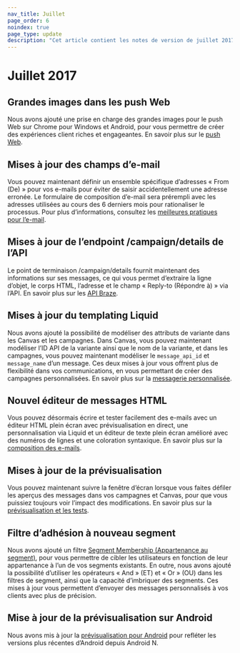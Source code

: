 ```yaml
---
nav_title: Juillet
page_order: 6
noindex: true
page_type: update
description: "Cet article contient les notes de version de juillet 2017."
---
```


# Juillet 2017

## Grandes images dans les push Web

Nous avons ajouté une prise en charge des grandes images pour le push Web sur Chrome pour Windows et Android, pour vous permettre de créer des expériences client riches et engageantes. En savoir plus sur le [push Web][58].

## Mises à jour des champs d’e-mail

Vous pouvez maintenant définir un ensemble spécifique d’adresses « From (De) » pour vos e-mails pour éviter de saisir accidentellement une adresse erronée. Le formulaire de composition d’e-mail sera prérempli avec les adresses utilisées au cours des 6 derniers mois pour rationaliser le processus. Pour plus d’informations, consultez les [meilleures pratiques pour l’e-mail][57].

## Mises à jour de l’endpoint /campaign/details de l’API

Le point de terminaison /campaign/details fournit maintenant des informations sur ses messages, ce qui vous permet d’extraire la ligne d’objet, le corps HTML, l’adresse et le champ « Reply-to (Répondre à) » via l’API. En savoir plus sur les [API Braze][56].

## Mises à jour du templating Liquid

Nous avons ajouté la possibilité de modéliser des attributs de variante dans les Canvas et les campagnes. Dans Canvas, vous pouvez maintenant modéliser l’ID API de la variante ainsi que le nom de la variante, et dans les campagnes, vous pouvez maintenant modéliser le `message_api_id` et `message_name` d’un message. Ces deux mises à jour vous offrent plus de flexibilité dans vos communications, en vous permettant de créer des campagnes personnalisées. En savoir plus sur la [messagerie personnalisée][55].

## Nouvel éditeur de messages HTML

Vous pouvez désormais écrire et tester facilement des e-mails avec un éditeur HTML plein écran avec prévisualisation en direct, une personnalisation via Liquid et un éditeur de texte plein écran amélioré avec des numéros de lignes et une coloration syntaxique. En savoir plus sur la [composition des e-mails][54].

## Mises à jour de la prévisualisation

Vous pouvez maintenant suivre la fenêtre d’écran lorsque vous faites défiler les aperçus des messages dans vos campagnes et Canvas, pour que vous puissiez toujours voir l’impact des modifications. En savoir plus sur la [prévisualisation et les tests][53].

## Filtre d’adhésion à nouveau segment

Nous avons ajouté un filtre [Segment Membership (Appartenance au segment)][52], pour vous permettre de cibler les utilisateurs en fonction de leur appartenance à l’un de vos segments existants. En outre, nous avons ajouté la possibilité d’utiliser les opérateurs « And » (ET) et « Or » (OU) dans les filtres de segment, ainsi que la capacité d’imbriquer des segments. Ces mises à jour vous permettent d’envoyer des messages personnalisés à vos clients avec plus de précision. 

## Mise à jour de la prévisualisation sur Android

Nous avons mis à jour la [prévisualisation pour Android][51] pour refléter les versions plus récentes d’Android depuis Android N.


[51]: {{site.baseurl}}/user_guide/message_building_by_channel/in-app_messages/create/#step-5-preview-message
[52]: {{site.baseurl}}/user_guide/engagement_tools/campaigns/ideas_and_strategies/new_features/#targeting-filters
[53]: {{site.baseurl}}/user_guide/engagement_tools/campaigns/ideas_and_strategies/campaigns_in_multiple_languages/#step-6-preview-message
[54]: {{site.baseurl}}/user_guide/message_building_by_channel/email/creating_an_email_template/#creating-an-email-template
[55]: {{site.baseurl}}/user_guide/personalization_and_dynamic_content/personalized_messaging/#personalized-messaging
[56]: {{site.baseurl}}/developer_guide/rest_api/basics/#what-is-a-rest-api
[57]: {{site.baseurl}}/help/troubleshooting_guide/troubleshooting_guide/#email
[58]: {{site.baseurl}}/help/best_practices/web_sdk/#web-push
[98]:{{site.baseurl}}/user_guide/onboarding/platform_administrative_features/#authentication-rules
